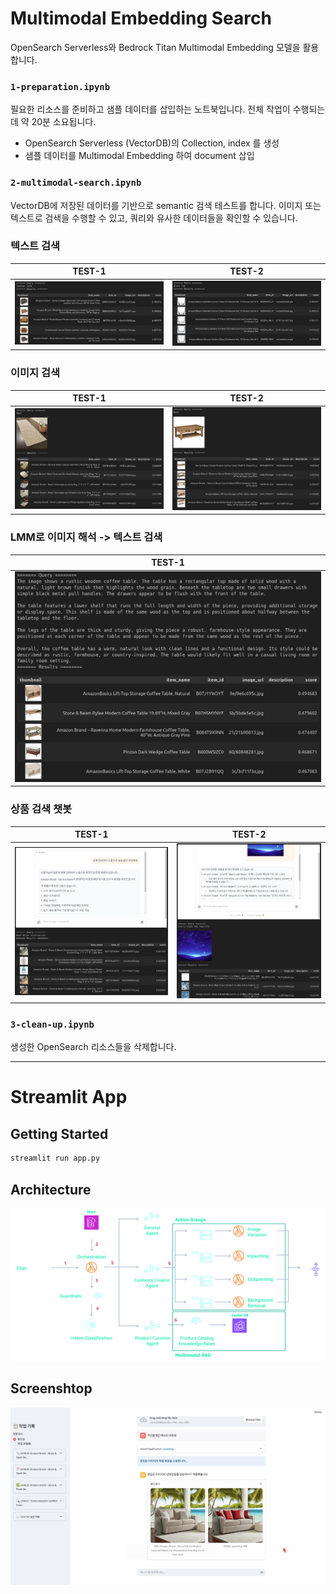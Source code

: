 # Multimodal Embedding Search

OpenSearch Serverless와 Bedrock Titan Multimodal Embedding 모델을 활용합니다.

### `1-preparation.ipynb`

필요한 리소스를 준비하고 샘플 데이터를 삽입하는 노트북입니다. 전체 작업이 수행되는 데 약 20분 소요됩니다.
 - OpenSearch Serverless (VectorDB)의 Collection, index 를 생성
 - 샘플 데이터를 Multimodal Embedding 하여 document 삽입

### `2-multimodal-search.ipynb`

VectorDB에 저장된 데이터를 기반으로 semantic 검색 테스트를 합니다. 이미지 또는 텍스트로 검색을 수행할 수 있고, 쿼리와 유사한 데이터들을 확인할 수 있습니다.

### 텍스트 검색

| TEST-1                                     | TEST-2                                     |
|--------------------------------------------|--------------------------------------------|
| ![text-query-1](./assets/text-query-1.png) | ![text-query-2](./assets/text-query-2.png) |

### 이미지 검색

| TEST-1                                       | TEST-2                                       |
|----------------------------------------------|----------------------------------------------|
| ![image-query-1](./assets/image-query-1.png) | ![image-query-2](./assets/image-query-2.png) |

### LMM로 이미지 해석 -> 텍스트 검색

| TEST-1                               |
|--------------------------------------|
| ![lmm-query](./assets/lmm-query.png) |

### 상품 검색 챗봇

| TEST-1                         | TEST-2                         |
|--------------------------------|--------------------------------|
| ![chat-1](./assets/chat-1.png) | ![chat-2](./assets/chat-2.png) |

### `3-clean-up.ipynb`

생성한 OpenSearch 리소스들을 삭제합니다.

---

# Streamlit App

## Getting Started

```sh
streamlit run app.py
```

## Architecture

![multimodal-gen-architecture](./assets/multimodal-ad-gen-architecture.png)

## Screenshtop
![multimodal-ad-gen](./assets/multimodal-ad-gen.png)

